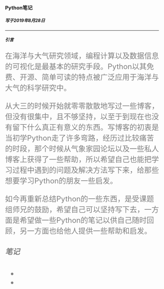 ### Python笔记
##### 写于2019年8月28日
---
##### 引言
<font color=gray size=5> 在海洋与大气研究领域，编程计算以及数据信息的可视化是最基本的研究手段。Python以其免费、开源、简单可读的特点被广泛应用于海洋与大气的科学研究中。

<font color=gray size=5> 从大三的时候开始就零零散散地写过一些博客，但没有很集中，且不够坚持，以至于到现在也没有留下什么真正有意义的东西。写博客的初衷是当初学Python走了许多弯路，经历过比较痛苦的时段，那个时候从气象家园论坛以及一些私人博客上获得了一些帮助，所以希望自己也能把学习过程中遇到的问题及解决方法写下来，给那些想要学习Python的朋友一些启发。

<font color=gray size=5> 如今再重新总结Python的一些东西，是受课题组师兄的鼓励，希望自己可以坚持写下去，一方面是希望做一些Python的笔记以供自己随时回顾，另一方面也给他人提供一些帮助和启发。

##### 笔记

* 
* 
